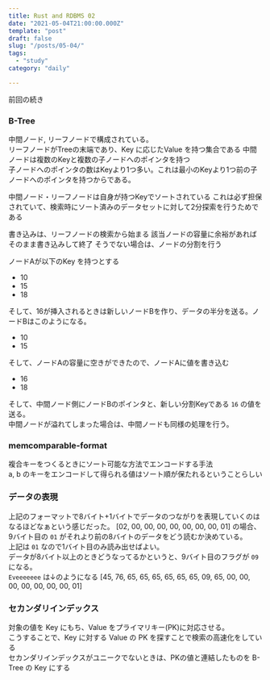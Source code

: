 ```yaml
---
title: Rust and RDBMS 02
date: "2021-05-04T21:00:00.000Z"
template: "post"
draft: false
slug: "/posts/05-04/"
tags:
  - "study"
category: "daily"

---
```


前回の続き

### B-Tree

中間ノード, リーフノードで構成されている。  
リーフノードがTreeの末端であり、Key に応じたValue を持つ集合である
中間ノードは複数のKeyと複数の子ノードへのポインタを持つ  
子ノードへのポインタの数はKeyより1つ多い。これは最小のKeyより1つ前の子ノードへのポインタを持つからである。

中間ノード・リーフノードは自身が持つKeyでソートされている
これは必ず担保されていて、検索時にソート済みのデータセットに対して2分探索を行うためである

書き込みは、リーフノードの検索から始まる
該当ノードの容量に余裕があればそのまま書き込みして終了
そうでない場合は、ノードの分割を行う

ノードAが以下のKey を持つとする

- 10
- 15
- 18

そして、16が挿入されるときは新しいノードBを作り、データの半分を送る。ノードBはこのようになる。
- 10
- 15

そして、ノードAの容量に空きができたので、ノードAに値を書き込む
- 16
- 18

そして、中間ノード側にノードBのポインタと、新しい分割Keyである `16` の値を送る。  
中間ノードが溢れてしまった場合は、中間ノードも同様の処理を行う。

### memcomparable-format

複合キーをつくるときにソート可能な方法でエンコードする手法  
a, b のキーをエンコードして得られる値はソート順が保たれるということらしい


### データの表現

上記のフォーマットで8バイト+1バイトでデータのつながりを表現していくのはなるほどなぁという感じだった。
[02, 00, 00, 00, 00, 00, 00, 00, 01]
の場合、9バイト目の `01` がそれより前の8バイトのデータをどう読むか決めている。  
上記は `01` なので1バイト目のみ読み出せばよい。  
データが8バイト以上のときどうなってるかというと、9バイト目のフラグが `09` になる。  
`Eveeeeeee` は↓のようになる
[45, 76, 65, 65, 65, 65, 65, 65, 09, 65, 00, 00, 00, 00, 00, 00, 00, 01]

### セカンダリインデックス

対象の値を Key にもち、Value をプライマリキー(PK)に対応させる。  
こうすることで、Key に対する Value の PK を探すことで検索の高速化をしている  
セカンダリインデックスがユニークでないときは、PKの値と連結したものを B-Tree の Key にする